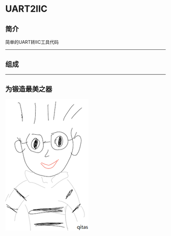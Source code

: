 ﻿# UART2IIC

## 简介

简单的UART转IIC工具代码

---

## 组成



---

## 为锻造最美之器

[![sites](qitas/qitas.png)](http://www.qitas.cn)
